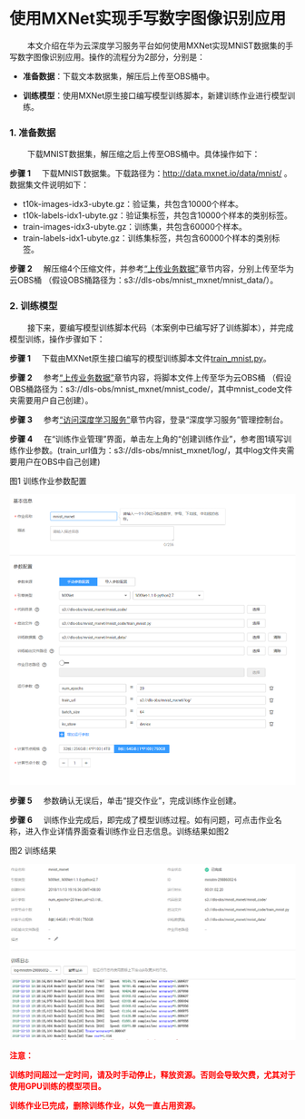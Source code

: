 # 使用MXNet实现手写数字图像识别应用

&#160; &#160; &#160; &#160; 本文介绍在华为云深度学习服务平台如何使用MXNet实现MNIST数据集的手写数字图像识别应用。操作的流程分为2部分，分别是：

- **准备数据**：下载文本数据集，解压后上传至OBS桶中。

- **训练模型**：使用MXNet原生接口编写模型训练脚本，新建训练作业进行模型训练。



### 1. 准备数据
&#160; &#160; &#160; &#160; 下载MNIST数据集，解压缩之后上传至OBS桶中。具体操作如下：

**步骤 1**  &#160; &#160; 下载MNIST数据集。下载路径为：http://data.mxnet.io/data/mnist/ 。数据集文件说明如下：
	
- t10k-images-idx3-ubyte.gz：验证集，共包含10000个样本。
- t10k-labels-idx1-ubyte.gz：验证集标签，共包含10000个样本的类别标签。
- train-images-idx3-ubyte.gz：训练集，共包含60000个样本。
- train-labels-idx1-ubyte.gz：训练集标签，共包含60000个样本的类别标签。


**步骤 2**  &#160; &#160; 解压缩4个压缩文件，并参考<a href = "https://support.huaweicloud.com/usermanual-dls/dls_01_0040.html">“上传业务数据”</a>章节内容，分别上传至华为云OBS桶 （假设OBS桶路径为：s3://dls-obs/mnist_mxnet/mnist_data/）。
### 2. 训练模型
&#160; &#160; &#160; &#160; 接下来，要编写模型训练脚本代码（本案例中已编写好了训练脚本），并完成模型训练，操作步骤如下：

**步骤 1**  &#160; &#160; 下载由MXNet原生接口编写的模型训练脚本文件<a href ="codes/train_mnist.py">train\_mnist.py</a>。

**步骤 2**  &#160; &#160; 参考<a href = "https://support.huaweicloud.com/usermanual-dls/dls_01_0040.html">“上传业务数据”</a>章节内容，将脚本文件上传至华为云OBS桶 （假设OBS桶路径为：s3://dls-obs/mnist_mxnet/mnist_code/，其中mnist_code文件夹需要用户自己创建）。

**步骤 3**  &#160; &#160; 参考<a href ="https://support.huaweicloud.com/usermanual-dls/dls_01_0006.html">“访问深度学习服务”</a>章节内容，登录“深度学习服务”管理控制台。

**步骤 4**  &#160; &#160; 在“训练作业管理”界面，单击左上角的“创建训练作业”，参考图1填写训练作业参数。(train_url值为：s3://dls-obs/mnist_mxnet/log/，其中log文件夹需要用户在OBS中自己创建)

图1 训练作业参数配置
 
<img src="images/训练作业参数详情.png" width="800px" />


**步骤 5**  &#160; &#160;  参数确认无误后，单击“提交作业”，完成训练作业创建。

**步骤 6**  &#160; &#160;  训练作业完成后，即完成了模型训练过程。如有问题，可点击作业名称，进入作业详情界面查看训练作业日志信息。训练结果如图2

图2 训练结果

<img src="images/训练结果.PNG" width="800px" />

**<font color=red>注意：</font>**

**<font color=red>训练时间超过一定时间，请及时手动停止，释放资源。否则会导致欠费，尤其对于使用GPU训练的模型项目。</font>**

**<font color=red>训练作业已完成，删除训练作业，以免一直占用资源。</font>**
